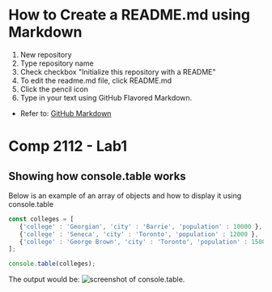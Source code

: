 
# How to Create a README.md using Markdown
1. New repository
1. Type repository name
1. Check checkbox "Initialize this repository with a README"
1. To edit the readme.md file, click README.md
1. Click the pencil icon 
1. Type in your text using GitHub Flavored Markdown.  
* Refer to: [GitHub Markdown](https://guides.github.com/features/mastering-markdown/)




# Comp 2112 - Lab1
## Showing how console.table works

Below is an example of an array of objects and how to display it using console.table
```js
const colleges = [
   {'college' : 'Georgian', 'city' : 'Barrie', 'population' : 10000 },
   {'college' : 'Seneca', 'city' : 'Toronto', 'population' : 12000 },
   {'college' : 'George Brown', 'city' : 'Toronto', 'population' : 15000 }   
];

console.table(colleges);
```

The output would be:
![screenshot of console.table](http://avillaruz.computerstudi.es/comp2112/images/consoleTable.JPG).

